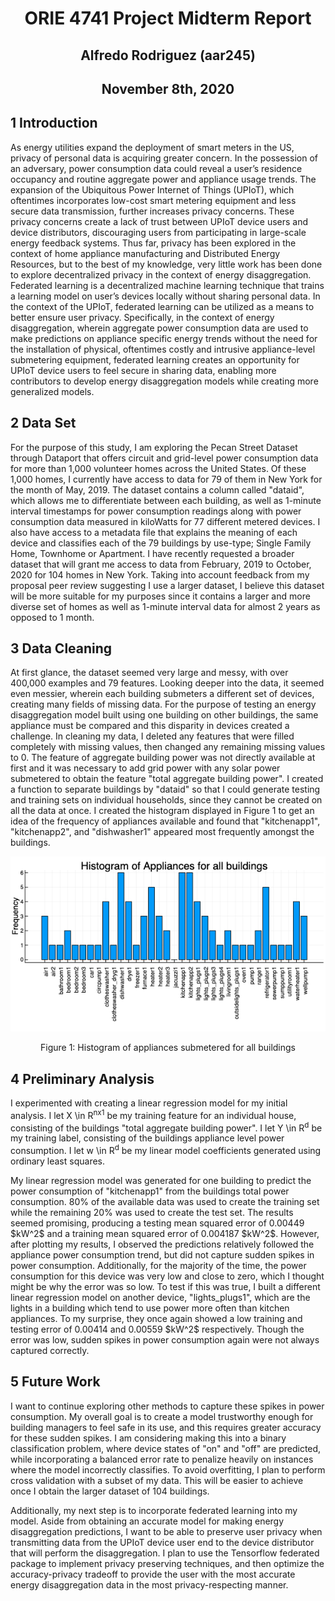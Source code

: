 <center> <h1>ORIE 4741 Project Midterm Report</h1> </center>
<center> <h2>Alfredo Rodriguez (aar245)</h2> </center>
<center> <h2>November 8th, 2020</h2> </center>

<h2>1 Introduction</h2>

<p>As energy utilities expand the deployment of smart meters in the US, privacy of personal data is acquiring greater concern. In the possession of an adversary, power consumption data could reveal a user’s residence occupancy and routine aggregate power and appliance usage trends. The expansion of the Ubiquitous Power Internet of Things (UPIoT), which oftentimes incorporates low-cost smart metering equipment and less secure data transmission, further increases privacy concerns. These privacy concerns create a lack of trust between UPIoT device users and device distributors, discouraging users from participating in large-scale energy feedback systems. Thus far, privacy has been explored in the context of home appliance manufacturing and Distributed Energy Resources, but to the best of my knowledge, very little work has been done to explore decentralized privacy in the context of energy disaggregation. Federated learning is a decentralized machine learning technique that trains a learning model on user’s devices locally without sharing personal data. In the context of the UPIoT, federated learning can be utilized as a means to better ensure user privacy. Specifically, in the context of energy disaggregation, wherein aggregate power consumption data are used to make predictions on appliance specific energy trends without the need for the installation of physical, oftentimes costly and intrusive appliance-level submetering equipment, federated learning creates an opportunity for UPIoT device users to feel secure in sharing data, enabling more contributors to develop energy disaggregation models while creating more generalized models.</p>

<h2>2 Data Set</h2>

<p>For the purpose of this study, I am exploring the Pecan Street Dataset through Dataport that offers circuit and grid-level power consumption data for more than 1,000 volunteer homes across the United States. Of these 1,000 homes, I currently have access to data for 79 of them in New York for the month of May, 2019. The dataset contains a column called "dataid", which allows me to differentiate between each building, as well as 1-minute interval timestamps for power consumption readings along with power consumption data measured in kiloWatts for 77 different metered devices. I also have access to a metadata file that explains the meaning of each device and classifies each of the 79 buildings by use-type; Single Family Home, Townhome or Apartment. I have recently requested a broader dataset that will grant me access to data from February, 2019 to October, 2020 for 104 homes in New York. Taking into account feedback from my proposal peer review suggesting I use a larger dataset, I believe this dataset will be more suitable for my purposes since it contains a larger and more diverse set of homes as well as 1-minute interval data for almost 2 years as opposed to 1 month.</p>

<h2>3 Data Cleaning</h2>

<p>At first glance, the dataset seemed very large and messy, with over 400,000 examples and 79 features. Looking deeper into the data, it seemed even messier, wherein each building submeters a different set of devices, creating many fields of missing data. For the purpose of testing an energy disaggregation model built using one building on other buildings, the same appliance must be compared and this disparity in devices created a challenge. In cleaning my data, I deleted any features that were filled completely with missing values, then changed any remaining missing values to 0. The feature of aggregate building power was not directly available at first and it was necessary to add grid power with any solar power submetered to obtain the feature "total aggregate building power". I created a function to separate buildings by "dataid" so that I could generate testing and training sets on individual households, since they cannot be created on all the data at once. I created the histogram displayed in Figure 1 to get an idea of the frequency of appliances available and found that "kitchenapp1", "kitchenapp2", and "dishwasher1" appeared most frequently amongst the buildings. </p>

![](Picture1.png)
<center>Figure 1: Histogram of appliances submetered for all buildings</center>

<h2>4 Preliminary Analysis</h2>
<p>I experimented with creating a linear regression model for my initial analysis. I let X \in R<sup>nx1</sup> be my training feature for an individual house, consisting of the buildings "total aggregate building power". I let Y \in R<sup>d</sup> be my training label, consisting of the buildings appliance level power consumption. I let w \in R<sup>d</sup> be my linear model coefficients generated using ordinary least squares.</p>

<p>My linear regression model was generated for one building to predict the power consumption of "kitchenapp1" from the buildings total power consumption. 80% of the available data was used to create the training set while the remaining 20% was used to create the test set. The results seemed promising, producing a testing mean squared error of 0.00449 $kW^2$ and a training mean squared error of 0.004187 $kW^2$. However, after plotting my results, I observed the predictions relatively followed the appliance power consumption trend, but did not capture sudden spikes in power consumption. Additionally, for the majority of the time, the power consumption for this device was very low and close to zero, which I thought might be why the error was so low. To test if this was true, I built a different linear regression model on another device, "lights_plugs1", which are the lights in a building which tend to use power more often than kitchen appliances. To my surprise, they once again showed a low training and testing error of 0.00414 and 0.00559 $kW^2$ respectively. Though the error was low, sudden spikes in power consumption again were not always captured correctly. </p>

<h2>5 Future Work</h2>

<p>I want to continue exploring other methods to capture these spikes in power consumption. My overall goal is to create a model trustworthy enough for building managers to feel safe in its use, and this requires greater accuracy for these sudden spikes. I am considering making this into a binary classification problem, where device states of "on" and "off" are predicted, while incorporating a balanced error rate to penalize heavily on instances where the model incorrectly classifies. To avoid overfitting, I plan to perform cross validation with a subset of my data. This will be easier to achieve once I obtain the larger dataset of 104 buildings.</p>

<p>Additionally, my next step is to incorporate federated learning into my model. Aside from obtaining an accurate model for making energy disaggregation predictions, I want to be able to preserve user privacy when transmitting data from the UPIoT device user end to the device distributor that will perform the disaggregation. I plan to use the Tensorflow federated package to implement privacy preserving techniques, and then optimize the accuracy-privacy tradeoff to provide the user with the most accurate energy disaggregation data in the most privacy-respecting manner.</p>
